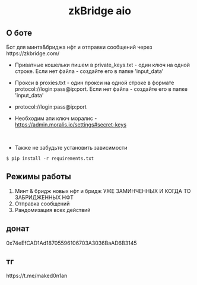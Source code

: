 <h1 align="center">zkBridge aio</h1>

<h2>О боте</h2>
Бот для минта&бриджа нфт и отправки сообщений через https://zkbridge.com/</br>

* Приватные кошельки пишем в private_keys.txt - один ключ на одной строке.
Если нет файла - создайте его в папке 'input_data'</br>

* Прокси в proxies.txt - один прокси на одной строке в формате protocol://login:pass@ip:port.
Если нет файла - создайте его в папке 'input_data'</br>

* protocol://login:pass@ip:port</br>

* Необходим апи ключ моралис - https://admin.moralis.io/settings#secret-keys
 </br>

* Также не забудьте установить зависимости 

<pre><code>$ pip install -r requirements.txt</code></pre>


<h2>Режимы работы</h2>

1. Минт & бридж новых нфт и бридж УЖЕ ЗАМИНЧЕННЫХ И КОГДА ТО ЗАБРИДЖЕННЫХ НФТ</br>
2. Отправка сообщений
3. Рандомизация всех действий

<h2>донат</h2> 0x74eEfCAD1Ad18705596106703A3036BaAD6B3145
<h2>тг</h2> https://t.me/maked0n1an
